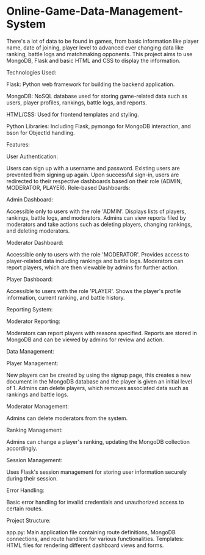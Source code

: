 # Online-Game-Data-Management-System
There's a lot of data to be found in games, from basic information like player name, date of joining, player level to advanced ever changing data like ranking, battle logs and matchmaking opponents. This project aims to use MongoDB, Flask and basic HTML and CSS to display the information. 

Technologies Used:

Flask: Python web framework for building the backend application.

MongoDB: NoSQL database used for storing game-related data such as users, player profiles, rankings, battle logs, and reports.

HTML/CSS: Used for frontend templates and styling.

Python Libraries: Including Flask, pymongo for MongoDB interaction, and bson for ObjectId handling.

Features:

User Authentication:

Users can sign up with a username and password.
Existing users are prevented from signing up again.
Upon successful sign-in, users are redirected to their respective dashboards based on their role (ADMIN, MODERATOR, PLAYER).
Role-based Dashboards:

Admin Dashboard:

Accessible only to users with the role 'ADMIN'.
Displays lists of players, rankings, battle logs, and moderators.
Admins can view reports filed by moderators and take actions such as deleting players, changing rankings, and deleting moderators.

Moderator Dashboard:

Accessible only to users with the role 'MODERATOR'.
Provides access to player-related data including rankings and battle logs.
Moderators can report players, which are then viewable by admins for further action.

Player Dashboard:

Accessible to users with the role 'PLAYER'.
Shows the player's profile information, current ranking, and battle history.

Reporting System:

Moderator Reporting:

Moderators can report players with reasons specified.
Reports are stored in MongoDB and can be viewed by admins for review and action.

Data Management:

Player Management:

New players can be created by using the signup page, this creates a new document in the MongoDB database and the player is given an initial level of 1.
Admins can delete players, which removes associated data such as rankings and battle logs.

Moderator Management:

Admins can delete moderators from the system.

Ranking Management:

Admins can change a player's ranking, updating the MongoDB collection accordingly.

Session Management:

Uses Flask's session management for storing user information securely during their session.

Error Handling:

Basic error handling for invalid credentials and unauthorized access to certain routes.

Project Structure:

app.py: Main application file containing route definitions, MongoDB connections, and route handlers for various functionalities.
Templates: HTML files for rendering different dashboard views and forms.
